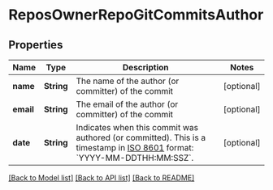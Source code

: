 # ReposOwnerRepoGitCommitsAuthor

## Properties
Name | Type | Description | Notes
------------ | ------------- | ------------- | -------------
**name** | **String** | The name of the author (or committer) of the commit | [optional] 
**email** | **String** | The email of the author (or committer) of the commit | [optional] 
**date** | **String** | Indicates when this commit was authored (or committed). This is a timestamp in [ISO 8601](https://en.wikipedia.org/wiki/ISO_8601) format: &#x60;YYYY-MM-DDTHH:MM:SSZ&#x60;. | [optional] 

[[Back to Model list]](../README.md#documentation-for-models) [[Back to API list]](../README.md#documentation-for-api-endpoints) [[Back to README]](../README.md)


